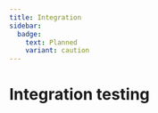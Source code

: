 ```yaml
---
title: Integration
sidebar:
  badge:
    text: Planned
    variant: caution
---
```


# Integration testing
